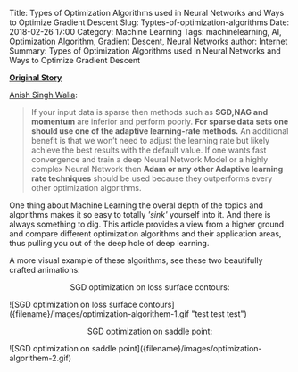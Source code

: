 Title: Types of Optimization Algorithms used in Neural Networks and Ways to Optimize Gradient Descent
Slug: Typtes-of-optimization-algorithms
Date: 2018-02-26 17:00
Category: Machine Learning
Tags: machinelearning, AI, Optimization Algorithm, Gradient Descent, Neural Networks
author: Internet
Summary: Types of Optimization Algorithms used in Neural Networks and Ways to Optimize Gradient Descent

[**Original Story**](https://towardsdatascience.com/types-of-optimization-algorithms-used-in-neural-networks-and-ways-to-optimize-gradient-95ae5d39529f)

[Anish Singh Walia](https://towardsdatascience.com/@anishsingh20):        
> If your input data is sparse then methods such as **SGD,NAG and momentum** are inferior and perform poorly. **For sparse data sets one should use one of the adaptive learning-rate methods.** An additional benefit is that we won’t need to adjust the learning rate but likely achieve the best results with the default value.
> If one wants fast convergence and train a deep Neural Network Model or a highly complex Neural Network then **Adam or any other Adaptive learning rate techniques** should be used because they outperforms every other optimization algorithms.

One thing about Machine Learning the overal depth of the topics and algorithms makes it so easy to totally *'sink'* yourself into it. And there is always something to dig. This article provides a view from a higher ground and compare different optimization algorithms and their application areas, thus pulling you out of the deep hole of deep learning. 

A more visual example of these algorithms, see these two beautifully crafted animations:

<p style="text-align: center;">SGD optimization on loss surface contours:</p>
![SGD optimization on loss surface contours]({filename}/images/optimization-algorithem-1.gif  "test test test")

<p style="text-align: center;">SGD optimization on saddle point:</p>
![SGD optimization on saddle point]({filename}/images/optimization-algorithem-2.gif)


